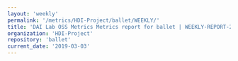 ```yaml
---
layout: 'weekly'
permalink: '/metrics/HDI-Project/ballet/WEEKLY/'
title: 'DAI Lab OSS Metrics Metrics report for ballet | WEEKLY-REPORT-2019-03-03'
organization: 'HDI-Project'
repository: 'ballet'
current_date: '2019-03-03'
---
```

